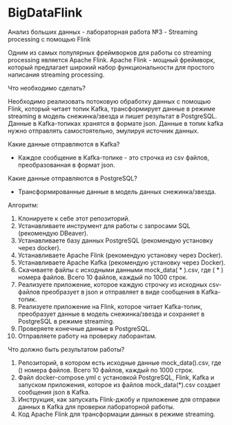 # BigDataFlink
Анализ больших данных - лабораторная работа №3 - Streaming processing с помощью Flink

Одним из самых популярных фреймворков для работы со streaming processing является Apache Flink. Apache Flink - мощный фреймворк, который предлагает широкий набор функциональности для простого написания streaming processing.

Что необходимо сделать? 

Необходимо реализовать потоковую обработку данных с помощью Flink, который читает топик Kafka, трансформирует данные в режиме streaming в модель снежинка/звезда и пишет результат в PostgreSQL. Данные в Kafka-топиках хранятся в формате json. Данные в топик kafka нужно отправлять самостоятельно, эмулируя источник данных.

Какие данные отправляются в Kafka?
 - Каждое сообщение в Kafka-топике - это строчка из csv файлов, преобразованная в формат json.

Какие данные отправляются в PostgreSQL?
 - Трансформированные данные в модель данных снежинка/звезда.

Алгоритм:

1. Клонируете к себе этот репозиторий.
2. Устанавливаете инструмент для работы с запросами SQL (рекомендую DBeaver).
3. Устанавливаете базу данных PostgreSQL (рекомендую установку через docker).
4. Устанавливаете Apache Flink (рекомендую установку через Docker).
5. Устанавливаете Apache Kafka (рекомендую установку через Docker).
6. Скачиваете файлы с исходными данными mock_data( * ).csv, где ( * ) номера файлов. Всего 10 файлов, каждый по 1000 строк.
7. Реализуете приложение, которое каждую строчку из исходных csv-файлов преобразует в json и отправляет в виде сообщения в Kafka-топик.
8. Реализуете приложение на Flink, которое читает Kafka-топик, преобразует данные в модель снежинка/звезда и сохраняет в PostgreSQL в режиме streaming.
9. Проверяете конечные данные в PostgreSQL.
10. Отправляете работу на проверку лаборантам.

Что должно быть результатом работы?

1. Репозиторий, в котором есть исходные данные mock_data().csv, где () номера файлов. Всего 10 файлов, каждый по 1000 строк.
2. Файл docker-compose.yml с установкой PostgreSQL, Flink, Kafka и запуском приложения, которое из файлов mock_data(*).csv создает сообщения json в Kafka.
3. Инструкция, как запускать Flink-джобу и приложение для отправки данных в Kafka для проверки лабораторной работы.
4. Код Apache Flink для трансформации данных в режиме streaming.
